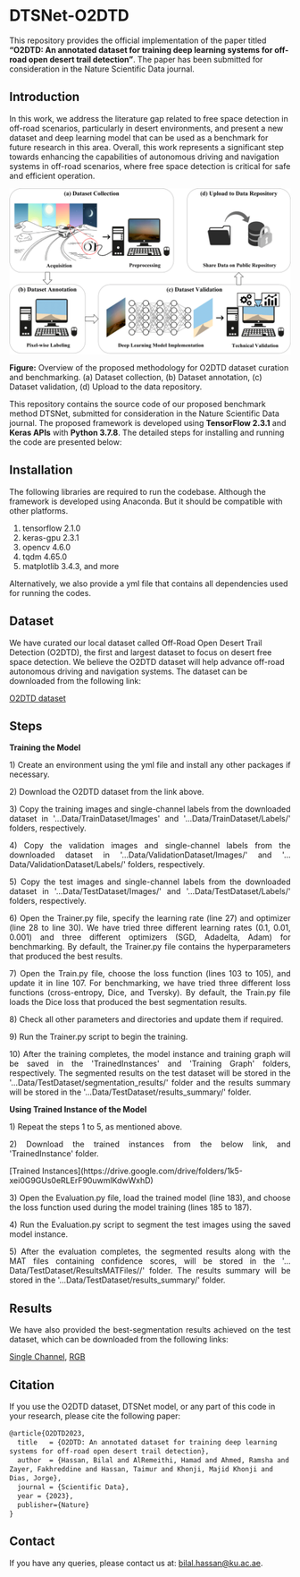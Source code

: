 # DTSNet-O2DTD
This repository provides the official implementation of the paper titled <b>“O2DTD: An annotated dataset for training deep learning systems for off-road open desert trail detection”</b>. The paper has been submitted for consideration in the Nature Scientific Data journal.

## Introduction
In this work, we address the literature gap related to free space detection in off-road scenarios, particularly in desert environments, and present a new dataset and deep learning model that can be used as a benchmark for future research in this area. Overall, this work represents a significant step towards enhancing the capabilities of autonomous driving and navigation systems in off-road scenarios, where free space detection is critical for safe and efficient operation.


<p align="center">
<img width=800 align="center" src = "https://github.com/BilalHassan90/DTSNet-O2DTD/blob/main/Other/Fig.png" alt="Introduction"> </br>
</p>

**Figure:** Overview of the proposed methodology for O2DTD dataset curation and benchmarking. (a) Dataset collection, (b) Dataset annotation, (c) Dataset validation, (d) Upload to the data repository.


This repository contains the source code of our proposed benchmark method DTSNet, submitted for consideration in the Nature Scientific Data journal. The proposed framework is developed using <b>TensorFlow 2.3.1</b> and <b>Keras APIs</b> with <b>Python 3.7.8</b>. The detailed steps for installing and running the code are presented below:

## Installation
The following libraries are required to run the codebase. Although the framework is developed using Anaconda. But it should be compatible with other platforms.

1) tensorflow 2.1.0
2) keras-gpu 2.3.1 
3) opencv 4.6.0
4) tqdm 4.65.0
5) matplotlib 3.4.3, and more

Alternatively, we also provide a yml file that contains all dependencies used for running the codes.

## Dataset
We have curated our local dataset called Off-Road Open Desert Trail Detection (O2DTD), the first and largest dataset to focus on desert free space detection. We believe the O2DTD dataset will help advance off-road autonomous driving and navigation systems. The dataset can be downloaded from the following link:

[O2DTD dataset](https://drive.google.com/file/d/1A-R5un-S6QiFb4nLzGhCzGB7hdqdrF0-/view?usp=sharing)

## Steps 
<p align="justify">
<b>Training the Model</b>
<p align="justify">
1) Create an environment using the yml file and install any other packages if necessary.
<p align="justify">
2) Download the O2DTD dataset from the link above.
<p align="justify">
3) Copy the training images and single-channel labels from the downloaded dataset in '…Data/TrainDataset/Images' and '…Data/TrainDataset/Labels/' folders, respectively.
<p align="justify">
4) Copy the validation images and single-channel labels from the downloaded dataset in '…Data/ValidationDataset/Images/' and '…Data/ValidationDataset/Labels/' folders, respectively.
<p align="justify">
5) Copy the test images and single-channel labels from the downloaded dataset in '…Data/TestDataset/Images/' and '…Data/TestDataset/Labels/' folders, respectively.
<p align="justify">
6) Open the Trainer.py file, specify the learning rate (line 27) and optimizer (line 28 to line 30). We have tried three different learning rates (0.1, 0.01, 0.001) and three different optimizers (SGD, Adadelta, Adam) for benchmarking. By default, the Trainer.py file contains the hyperparameters that produced the best results.
<p align="justify">
7) Open the Train.py file, choose the loss function (lines 103 to 105), and update it in line 107. For benchmarking, we have tried three different loss functions (cross-entropy, Dice, and Tversky). By default, the Train.py file loads the Dice loss that produced the best segmentation results.
<p align="justify">
8) Check all other parameters and directories and update them if required.
<p align="justify">
9) Run the Trainer.py script to begin the training. 
<p align="justify">
10) After the training completes, the model instance and training graph will be saved in the 'TrainedInstances' and 'Training Graph' folders, respectively. The segmented results on the test dataset will be stored in the '…Data/TestDataset/segmentation_results/' folder and the results summary will be stored in the '…Data/TestDataset/results_summary/' folder.


<b>Using Trained Instance of the Model</b>
<p align="justify">
1) Repeat the steps 1 to 5, as mentioned above.
<p align="justify">
2) Download the trained instances from the below link, and 'TrainedInstance' folder.</p>
[Trained Instances](https://drive.google.com/drive/folders/1k5-xei0G9GUs0eRLErF90uwmlKdwWxhD)
<p align="justify">
3) Open the Evaluation.py file, load the trained model (line 183), and choose the loss function used during the model training (lines 185 to 187).
<p align="justify">
4) Run the Evaluation.py script to segment the test images using the saved model instance. 
<p align="justify">
5) After the evaluation completes, the segmented results along with the MAT files containing confidence scores, will be stored in the '…Data/TestDataset/ResultsMATFiles//' folder. The results summary will be stored in the '…Data/TestDataset/results_summary/' folder. 

## Results
<p align="justify">
We have also provided the best-segmentation results achieved on the test dataset, which can be downloaded from the following links:
</p>

[Single Channel](https://drive.google.com/file/d/1EYNhL9IvpVB2OhiWZ6bCtsHBsmP7cdQr/view?usp=sharing), 
[RGB](https://drive.google.com/file/d/1NqfeLfZdfSZBtKzP1HJYFgquuejcFI4f/view?usp=sharing)

## Citation
If you use the O2DTD dataset, DTSNet model, or any part of this code in your research, please cite the following paper:

```
@article{O2DTD2023,
  title   = {O2DTD: An annotated dataset for training deep learning systems for off-road open desert trail detection},
  author  = {Hassan, Bilal and AlRemeithi, Hamad and Ahmed, Ramsha and Zayer, Fakhreddine and Hassan, Taimur and Khonji, Majid Khonji and Dias, Jorge},
  journal = {Scientific Data},
  year = {2023},
  publisher={Nature}
}
```

## Contact
If you have any queries, please contact us at: bilal.hassan@ku.ac.ae.
